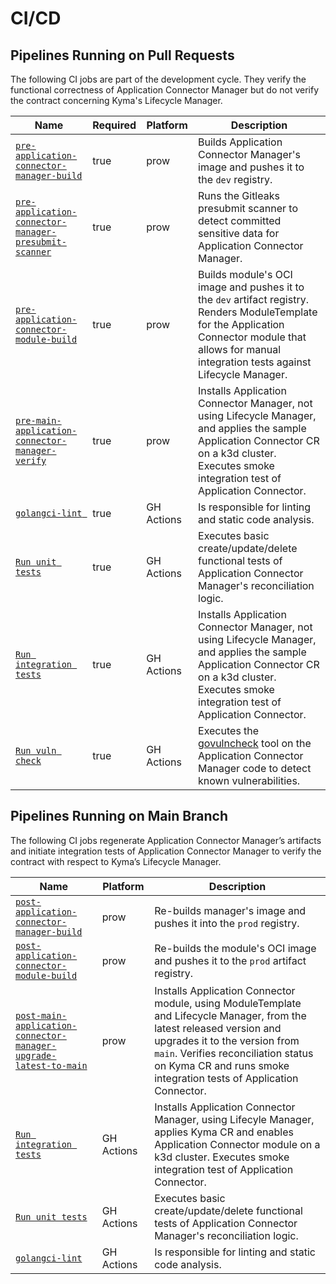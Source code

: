 # CI/CD

## Pipelines Running on Pull Requests

The following CI jobs are part of the development cycle. They verify the functional correctness of Application Connector Manager but do not verify the contract concerning Kyma's Lifecycle Manager.

| Name                                                                                                                                                           | Required | Platform   | Description                                                                                                                                                                                             |
|----------------------------------------------------------------------------------------------------------------------------------------------------------------|----------|------------|---------------------------------------------------------------------------------------------------------------------------------------------------------------------------------------------------------|
| [`pre-application-connector-manager-build`](https://github.com/kyma-project/test-infra/blob/main/templates/data/generic_module_data.yaml#L1059)                | true     | prow       | Builds Application Connector Manager's image and pushes it to the `dev` registry.                                                                                                                       |
| [`pre-application-connector-manager-presubmit-scanner`](https://github.com/kyma-project/test-infra/blob/main/prow/jobs/kyma-project/test-infra/presubmit-scanner.yaml#L556) | true     | prow       | Runs the Gitleaks presubmit scanner to detect committed sensitive data for Application Connector Manager.                                                                                                    |
| [`pre-application-connector-module-build`](https://github.com/kyma-project/test-infra/blob/main/templates/data/generic_module_data.yaml#L1031)                 | true     | prow       | Builds module's OCI image and pushes it to the `dev` artifact registry. Renders ModuleTemplate for the Application Connector module that allows for manual integration tests against Lifecycle Manager. |
| [`pre-main-application-connector-manager-verify`](https://github.com/kyma-project/test-infra/blob/main/templates/data/generic_module_data.yaml#L1093)          | true     | prow       | Installs Application Connector Manager, not using Lifecycle Manager, and applies the sample Application Connector CR on a k3d cluster. Executes smoke integration test of Application Connector.         |
| [`golangci-lint `](https://github.com/kyma-project/application-connector-manager/blob/main/.github/workflows/golangci-lint.yaml)                               | true     | GH Actions | Is responsible for linting and static code analysis.                                                                                                                                                       |
| [`Run unit tests`](https://github.com/kyma-project/application-connector-manager/blob/main/.github/workflows/run-tests.yaml)                                   | true     | GH Actions | Executes basic create/update/delete functional tests of Application Connector Manager's reconciliation logic.                                                                                           |
| [`Run integration tests`](https://github.com/kyma-project/application-connector-manager/blob/main/.github/workflows/run-validation.yaml)                       | true     | GH Actions | Installs Application Connector Manager, not using Lifecycle Manager, and applies the sample Application Connector CR on a k3d cluster. Executes smoke integration test of Application Connector.         |
| [`Run vuln check`](https://github.com/kyma-project/application-connector-manager/blob/main/.github/workflows/run-vuln-check.yaml)                              | true     | GH Actions | Executes the [govulncheck](https://pkg.go.dev/golang.org/x/vuln/cmd/govulncheck) tool on the Application Connector Manager code to detect known vulnerabilities.                                                |

## Pipelines Running on Main Branch

The following CI jobs regenerate Application Connector Manager’s artifacts and initiate integration tests of Application Connector Manager to verify the contract with respect to Kyma’s Lifecycle Manager.

| Name                                                                                                                                                                   | Platform   | Description                                                                                                                                                                                                                                                          |
|------------------------------------------------------------------------------------------------------------------------------------------------------------------------|------------|----------------------------------------------------------------------------------------------------------------------------------------------------------------------------------------------------------------------------------------------------------------------|
| [`post-application-connector-manager-build`](https://github.com/kyma-project/test-infra/blob/main/templates/data/generic_module_data.yaml#L1073)                       | prow       | Re-builds manager's image and pushes it into the `prod` registry.                                                                                                                                                                                                    |
| [`post-application-connector-module-build`](https://github.com/kyma-project/test-infra/blob/main/templates/data/generic_module_data.yaml#L1007)                        | prow       | Re-builds the module's OCI image and pushes it to the `prod` artifact registry.                                                                                                                                                                                      |
| [`post-main-application-connector-manager-upgrade-latest-to-main`](https://github.com/kyma-project/test-infra/blob/main/templates/data/generic_module_data.yaml#L1112) | prow       | Installs Application Connector module, using ModuleTemplate and Lifecycle Manager, from the latest released version and upgrades it to the version from `main`. Verifies reconciliation status on Kyma CR and runs smoke integration tests of Application Connector. |
| [`Run integration tests`](https://github.com/kyma-project/application-connector-manager/blob/main/.github/workflows/run-validation.yaml)                               | GH Actions | Installs Application Connector Manager, using Lifecyle Manager, applies Kyma CR and enables Application Connector module on a k3d cluster. Executes smoke integration test of Application Connector.                                                                 |
| [`Run unit tests`](https://github.com/kyma-project/application-connector-manager/blob/main/.github/workflows/run-tests.yaml)                                           | GH Actions | Executes basic create/update/delete functional tests of Application Connector Manager's reconciliation logic.                                                                                                                                                        |
| [`golangci-lint`](https://github.com/kyma-project/application-connector-manager/blob/main/.github/workflows/golangci-lint.yaml)                                        | GH Actions | Is responsible for linting and static code analysis.                                                                                                                                                                                                                    |
